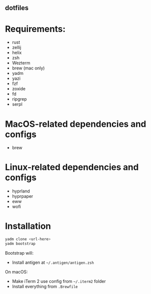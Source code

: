 dotfiles
--------

# Requirements:

- rust
- zellij
- helix
- zsh
- Wezterm
- brew (mac only)
- yadm
- yazi
- fzf
- zoxide
- fd
- ripgrep
- serpl

# MacOS-related dependencies and configs

- brew

# Linux-related dependencies and configs

- hyprland
- hyprpaper
- eww
- wofi

# Installation

```bash
yadm clone <url-here>
yadm bootstrap
```

Bootstrap will:

- Install antigen at `~/.antigen/antigen.zsh`

On macOS:

- Make iTerm 2 use config from `~/.iterm2` folder
- Install everything from `.Brewfile`
